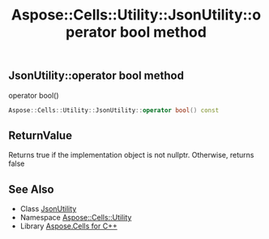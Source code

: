 ﻿---
title: Aspose::Cells::Utility::JsonUtility::operator bool method
linktitle: operator bool
second_title: Aspose.Cells for C++ API Reference
description: 'Aspose::Cells::Utility::JsonUtility::operator bool method. operator bool() in C++.'
type: docs
weight: 400
url: /cpp/aspose.cells.utility/jsonutility/operator_bool/
---
## JsonUtility::operator bool method


operator bool()

```cpp
Aspose::Cells::Utility::JsonUtility::operator bool() const
```


## ReturnValue

Returns true if the implementation object is not nullptr. Otherwise, returns false

## See Also

* Class [JsonUtility](../)
* Namespace [Aspose::Cells::Utility](../../)
* Library [Aspose.Cells for C++](../../../)
